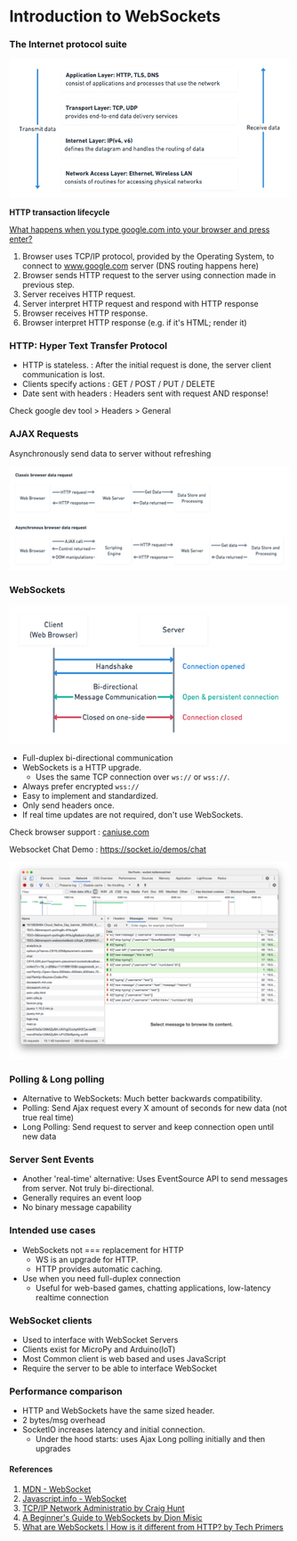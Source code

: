 
# Introduction to WebSockets

### The Internet protocol suite

<img src="./internet-protocol.png " alt="The Internet protocols suite with four layers"/>

__HTTP transaction lifecycle__

[What happens when you type google.com into your browser and press enter?](https://github.com/alex/what-happens-when#http-protocol)

1. Browser uses TCP/IP protocol, provided by the Operating System, to connect to www.google.com server (DNS routing happens here)
2. Browser sends HTTP request to the server using connection made in previous step.
3. Server receives HTTP request.
4. Server interpret HTTP request and respond with HTTP response
5. Browser receives HTTP response.
6. Browser interpret HTTP response (e.g. if it's HTML; render it)

### HTTP: Hyper Text Transfer Protocol

* HTTP is stateless. : After the initial request is done, the server client communication is lost.
* Clients specify actions : GET / POST / PUT / DELETE
* Date sent with headers : Headers sent with request AND response!

Check google dev tool > Headers > General

### AJAX Requests

Asynchronously send data to server without refreshing

<img src="./ajax.png" alt="AJAX diagram"/>

### WebSockets

<img src="./websocket.png" alt="WebSockets diagram"/>

* Full-duplex bi-directional communication
* WebSockets is a HTTP upgrade.
  * Uses the same TCP connection over `ws://` or `wss://`.
* Always prefer encrypted `wss://`
* Easy to implement and standardized.
* Only send headers once.
* If real time updates are not required, don't use WebSockets.

Check browser support : [caniuse.com](https://caniuse.com/websockets)

Websocket Chat Demo : https://socket.io/demos/chat

<img src="./socket-chat-demo.png" alt="socket.io - chat demo "/>

### Polling & Long polling

* Alternative to WebSockets: Much better backwards compatibility.
* Polling: Send Ajax request every X amount of seconds for new data (not true real time)
* Long Polling: Send request to server and keep connection open until new data

### Server Sent Events

* Another 'real-time' alternative: Uses EventSource API to send messages from server. Not truly bi-directional.
* Generally requires an event loop
* No binary message capability

### Intended use cases

* WebSockets not === replacement for HTTP
  * WS is an upgrade for HTTP.
  * HTTP provides automatic caching.
* Use when you need full-duplex connection
  * Useful for web-based games, chatting applications, low-latency realtime connection

### WebSocket clients

* Used to interface with WebSocket Servers
* Clients exist for MicroPy and Arduino(IoT)
* Most Common client is web based and uses JavaScript
* Require the server to be able to interface WebSocket

### Performance comparison

* HTTP and WebSockets have the same sized header.
* 2 bytes/msg overhead
* SocketIO increases latency and initial connection.
  * Under the hood starts: uses Ajax Long polling initially and then upgrades

#### References

1. [MDN - WebSocket](https://developer.mozilla.org/en-US/docs/Web/API/WebSockets_API)
2. [Javascript.info - WebSocket](https://javascript.info/websocket)
3. [TCP/IP Network Administratio by Craig Hunt](https://www.oreilly.com/library/view/tcpip-network-administration/0596002971/ch01.html)
4. [A Beginner's Guide to WebSockets by Dion Misic](https://www.youtube.com/watch?v=8ARodQ4Wlf4)
5. [What are WebSockets | How is it different from HTTP? by Tech Primers
](https://www.youtube.com/watch?v=i5OVcTdt_OU)
